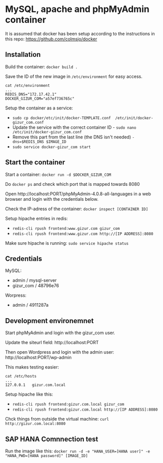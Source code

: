 MySQL, apache and phpMyAdmin container
====================================

It is assumed that docker has been setup according to the instructions in this
repo: https://github.com/colmsjo/docker


Installation
-----------

Build the container: `docker build .`

Save the ID of the new image in `/etc/environment` for easy access.

```
cat /etc/environment
...
REDIS_DNS="172.17.42.1"
DOCKER_GIZUR_COM="a57ef736765c"
```

Setup the container as a service:

 * `sudo cp docker/etc/init/docker-TEMPLATE.conf  /etc/init/docker-gizur_com.conf`
 * Update the service with the correct container ID - `sudo nano /etc/init/docker-gizur_com.conf` 
 * Remove this part from the last line (the DNS isn't needed) `-dns=$REDIS_DNS $IMAGE_ID`
 * `sudo service docker-gizur_com start`


Start the container
------------------

Start a container: `docker run -d $DOCKER_GIZUR_COM`

Do `docker ps` and check which port that is mapped towards 8080

Open http://localhost:PORT/phpMyAdmin-4.0.8-all-languages in a web browser and login 
with the credentials below.

Check the IP-adress of the container: `docker inspect [CONTAINER ID]`

Setup hipache entries in redis:

 * `redis-cli rpush frontend:www.gizur.com gizur_com`
 * `redis-cli rpush frontend:www.gizur.com http://[IP ADDRESS]:8080`

Make sure hipache is running: `sudo service hipache status`


Credentials
-----------

MySQL:

 * admin / mysql-server
 * gizur_com / 48796e76

Worpress:

 * admin / 4911287a


Development environemnet
-----------------------

Start phpMyAdmin and login with the gizur_com user.

Update the siteurl field: http://localhost:PORT

Then open Wordpress and login with the admin user: http://localhost:PORT/wp-admin

This makes testing easier:

```
cat /etc/hosts
...
127.0.0.1	gizur.com.local
```

Setup hipache like this:

 * `redis-cli rpush frontend:gizur.com.local gizur_com`
 * `redis-cli rpush frontend:gizur.com.local http://[IP ADDRESS]:8080`

Chck things from outside the virtual machine: `curl http://gizur.com.local:8080`


SAP HANA Comnnection test
-------------------------

Run the image like this: `docker run -d -e "HANA_USER=[HANA user]" -e "HANA_PWD=[HANA password]" [IMAGE_ID]`










